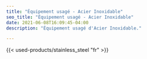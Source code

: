 ```yaml
---
title: "Équipement usagé - Acier Inoxidable"
seo_title: "Équipement usagé - Acier Inoxidable"
date: 2021-06-08T16:09:45-04:00
description: "Équipement usagé d'Acier Inoxidable."

---
```


{{< used-products/stainless_steel "fr" >}}